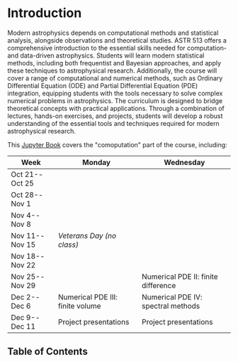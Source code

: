 # Introduction

Modern astrophysics depends on computational methods and statistical
analysis, alongside observations and theoretical studies.
ASTR 513 offers a comprehensive introduction to the essential skills
needed for computation- and data-driven astrophysics.
Students will learn modern statistical methods, including both
frequentist and Bayesian approaches, and apply these techniques to
astrophysical research.
Additionally, the course will cover a range of computational and
numerical methods, such as Ordinary Differential Equation (ODE) and
Partial Differential Equation (PDE) integration, equipping students
with the tools necessary to solve complex numerical problems in
astrophysics.
The curriculum is designed to bridge theoretical concepts with
practical applications.
Through a combination of lectures, hands-on exercises, and projects,
students will develop a robust understanding of the essential tools
and techniques required for modern astrophysical research.

This
[Jupyter Book](https://jupyterbook.org/)
covers the "comoputation" part of the course, including:

| Week | Monday | Wednesday |
| --- | --- | --- |
| Oct 21--Oct 25 | [](data.md)                      | [](FT.md)                           |
| Oct 28--Nov  1 | [](derive.md)                    | [](interpolate.md)                  |
| Nov  4--Nov  8 | [](opt.md)                       | [](integration.md)                  |
| Nov 11--Nov 15 | *Veterans Day (no class)*        | [](ode1.md)                         |
| Nov 18--Nov 22 | [](ode2.md)                      | [](ode3.md)                         |
| Nov 25--Nov 29 | [](pde1.md)                      | Numerical PDE II: finite difference |
| Dec  2--Dec  6 | Numerical PDE III: finite volume | Numerical PDE IV: spectral methods  |
| Dec  9--Dec 11 | Project presentations            | Project presentations               |


## Table of Contents

```{tableofcontents}
```
